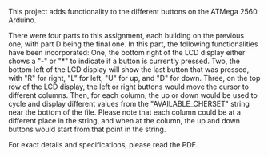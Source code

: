 This project adds functionality to the different buttons on the ATMega 2560 Arduino.

There were four parts to this assignment, each building on the previous one, with part D being the final one. In this part, the following functionalities have been incorporated:
One, the bottom right of the LCD display either shows a "-" or "*" to indicate if a button is currently pressed.
Two, the bottom left of the LCD display will show the last button that was pressed, with "R" for right, "L" for left, "U" for up, and "D" for down.
Three, on the top row of the LCD display, the left or right buttons would move the cursor to different columns. Then, for each column, the up or down would be used to cycle and display different values from the "AVAILABLE_CHERSET" string near the bottom of the file. 
Please note that each column could be at a different place in the string, and when at the column, the up and down buttons would start from that point in the string.

For exact details and specifications, please read the PDF.
